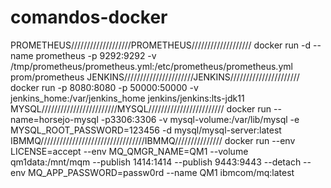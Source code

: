 # comandos-docker
PROMETHEUS///////////////////PROMETHEUS///////////////////
docker run -d --name prometheus -p 9292:9292 -v /tmp/prometheus/prometheus.yml:/etc/prometheus/prometheus.yml prom/prometheus
JENKINS//////////////////////JENKINS//////////////////////
docker run -p 8080:8080 -p 50000:50000 -v jenkins_home:/var/jenkins_home jenkins/jenkins:lts-jdk11
MYSQL////////////////////////MYSQL////////////////////////
docker run --name=horsejo-mysql -p3306:3306 -v mysql-volume:/var/lib/mysql -e MYSQL_ROOT_PASSWORD=123456 -d mysql/mysql-server:latest 
IBMMQ/////////////////////////////////IBMMQ///////////////
docker run --env LICENSE=accept --env MQ_QMGR_NAME=QM1 --volume qm1data:/mnt/mqm --publish 1414:1414 --publish 9443:9443 --detach --env MQ_APP_PASSWORD=passw0rd --name QM1 ibmcom/mq:latest
